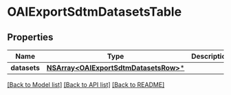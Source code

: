 # OAIExportSdtmDatasetsTable

## Properties
Name | Type | Description | Notes
------------ | ------------- | ------------- | -------------
**datasets** | [**NSArray&lt;OAIExportSdtmDatasetsRow&gt;***](OAIExportSdtmDatasetsRow.md) |  | [optional] 

[[Back to Model list]](../README.md#documentation-for-models) [[Back to API list]](../README.md#documentation-for-api-endpoints) [[Back to README]](../README.md)


